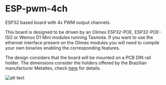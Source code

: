 # ESP-pwm-4ch

ESP32 based board with 4x PWM output channels.

This board is designed to be driven by an Olimex ESP32-POE, ESP32-POE-ISO or Wemos D1 Mini modules running Tasmota. If you want to use the ethernet interface present on the Olimex modules you will need to compile your own binaries enabling the corresponding features.

The design considers that the board will be mounted on a PCB DIN rail holder. The dimensions consider the holders offered by the Brazilian manufacturer Metaltex, check [here](https://www.metaltex.com.br/produtos/componentes/suportes/sp7-suporte-para-montagem-de-placa-de-circuito-impresso-em-trilho-din) for details.

![alt text](https://github.com/thermseekr/ESP-pwm-4ch/blob/main/V2/ESP-pwm_4ch-V2.png "ESP-pwm-8ch")
